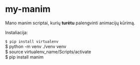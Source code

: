 # my-manim

Mano manim scriptai, kurių **turėtu** palengvinti animacijų kūrimą.

Instaliacija: 

`$ pip install virtualenv`  
$ python -m venv ./venv venv  
$ source virtualenv_name/Scripts/activate  
$ pip install manim  
